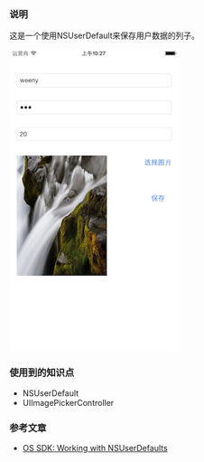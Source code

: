 ### 说明

这是一个使用NSUserDefault来保存用户数据的列子。

![Demo运行截图](screenshot.png "Demo运行截图")

### 使用到的知识点

* NSUserDefault
* UIImagePickerController

### 参考文章

* [OS SDK: Working with NSUserDefaults](http://code.tutsplus.com/tutorials/ios-sdk-working-with-nsuserdefaults--mobile-6039)
